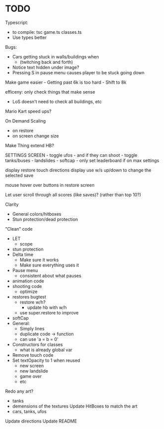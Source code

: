 # TODO

Typescript:
- to compile: tsc game.ts classes.ts
- Use types better

Bugs:
- Cars getting stuck in walls/buildings when
    - (twitching back and forth)
- Notice text hidden under image?
- Pressing S in pause menu causes player to be stuck going down 

Make game easier
    - Getting past 6k is too hard
        - Shift to 8k

efficeny: only check things that make sense
- LoS doesn't need to check all buildings, etc

Mario Kart speed ups?

On Demand Scaling
- on restore
- on screen change size

Make Thing extend HB?

SETTINGS SCREEN
    - toggle ufos
        - and if they can shoot
    - toggle tanks/buses
    - landslides
    - softcap
    - only set leaderboard if on max settings

display restore touch directions
display use w/s up/down to change the selected save

mouse hover over buttons in restore screen

Let user scroll through all scores (like saves)? (rather than top 10?)

Clarity
- General colors/hitboxes
- Stun protection/dead protection

"Clean" code
- LET
    - scope
- stun protection
- Delta time
    - Make sure it works
    - Make sure everything uses it
- Pause menu
    - consistent about what pauses
- animation code
- shooting code
    - optimize
- restores bugtest
    - restore w/h?
        - update hb with w/h
    - use super.restore to improve
- softCap
- General:
    - Simply lines
    - duplicate code -> function
    - can use 'a = b = 0'
- Constructors for classes
    - what is already global var
- Remove touch code
- Set textOpacity to 1 when reused
    - new screen
    - new landslide
    - game over
    - etc

Redo any art?
- tanks
- demensions of the textures
Update HitBoxes to match the art
- cars, tanks, ufos

Update directions
Update README